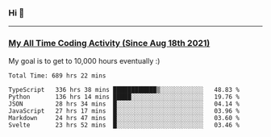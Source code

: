 ### Hi 🙂

---

### <a href="https://wakatime.com/@Eroxl">My All Time Coding Activity (Since Aug 18th 2021)</a>
My goal is to get to 10,000 hours eventually :)
<!--START_SECTION:waka-->

```text
Total Time: 689 hrs 22 mins

TypeScript   336 hrs 38 mins ████████████▒░░░░░░░░░░░░   48.83 %
Python       136 hrs 14 mins █████░░░░░░░░░░░░░░░░░░░░   19.76 %
JSON         28 hrs 34 mins  █░░░░░░░░░░░░░░░░░░░░░░░░   04.14 %
JavaScript   27 hrs 17 mins  █░░░░░░░░░░░░░░░░░░░░░░░░   03.96 %
Markdown     24 hrs 47 mins  █░░░░░░░░░░░░░░░░░░░░░░░░   03.60 %
Svelte       23 hrs 52 mins  █░░░░░░░░░░░░░░░░░░░░░░░░   03.46 %
```

<!--END_SECTION:waka-->
